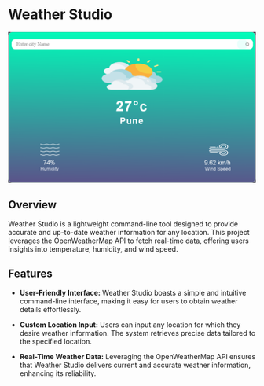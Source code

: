 # Weather Studio

![Screenshot](screenshot.png)

## Overview

Weather Studio is a lightweight command-line tool designed to provide accurate and up-to-date weather information for any location. This project leverages the OpenWeatherMap API to fetch real-time data, offering users insights into temperature, humidity, and wind speed.

## Features

- **User-Friendly Interface:** Weather Studio boasts a simple and intuitive command-line interface, making it easy for users to obtain weather details effortlessly.

- **Custom Location Input:** Users can input any location for which they desire weather information. The system retrieves precise data tailored to the specified location.

- **Real-Time Weather Data:** Leveraging the OpenWeatherMap API ensures that Weather Studio delivers current and accurate weather information, enhancing its reliability.
